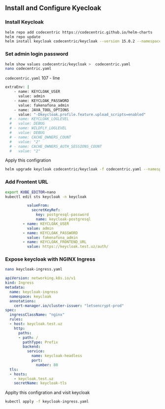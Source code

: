 ## Install and Configure Kyecloak

### Install Keycloak

```bash
helm repo add codecentric https://codecentric.github.io/helm-charts
helm repo update
helm install keycloak codecentric/keycloak --version 15.0.2 --namespace keycloak --create-namespace
```

### Set admin login password

```bash
helm show values codecentric/keycloak >  codecentric.yaml
nano codecentric.yaml
```

`codecentric.yaml` 107 - line

```bash
extraEnv: |
    - name: KEYCLOAK_USER
      value: admin
    - name: KEYCLOAK_PASSWORD
      value: fakenafona_admin
    - name: JAVA_TOOL_OPTIONS
      value: "-Dkeycloak.profile.feature.upload_scripts=enabled"
  # - name: KEYCLOAK_LOGLEVEL
  #   value: DEBUG
  # - name: WILDFLY_LOGLEVEL
  #   value: DEBUG
  # - name: CACHE_OWNERS_COUNT
  #   value: "2"
  # - name: CACHE_OWNERS_AUTH_SESSIONS_COUNT
  #   value: "2"
```

Apply this configration

```bash
helm upgrade keycloak codecentric/keycloak -f codecentric.yaml --namespace keycloak
```

### Add Frontent URL

```bash
export KUBE_EDITOR=nano
kubectl edit sts keycloak -n keycloak
```

```yaml
          valueFrom:
            secretKeyRef:
              key: postgresql-password
              name: keycloak-postgresql
        - name: KEYCLOAK_USER
          value: admin
        - name: KEYCLOAK_PASSWORD
          value: fakenafona_admin
        - name: KEYCLOAK_FRONTEND_URL
          value: https://keycloak.test.uz/auth/
```

### Expose keycloak with NGINX Ingress

```bash
nano keycloak-ingress.yaml
```
```yaml
apiVersion: networking.k8s.io/v1
kind: Ingress
metadata:
  name: keycloak-ingress
  namespace: keycloak
  annotations:
    cert-manager.io/cluster-issuer: "letsencrypt-prod"
spec:
  ingressClassName: "nginx"
  rules:
  - host: keycloak.test.uz
    http:
      paths:
      - path: /
        pathType: Prefix
        backend:
          service:
            name: keycloak-headless
            port:
              number: 80
  tls:
  - hosts:
    - keycloak.test.uz
    secretName: keycloak-tls
```

Applty this configration and visit keycloak

```bash
kubectl apply -f keycloak-ingress.yaml
```